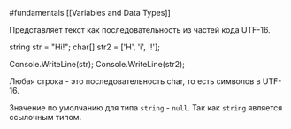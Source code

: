 #fundamentals 
[[Variables and Data Types]]

Представляет текст как последовательность из частей кода UTF-16.

string str = "Hi!";
char[] str2 = ['H', 'i', '!'];

Console.WriteLine(str);
Console.WriteLine(str2);

Любая строка - это последовательность char, то есть символов в UTF-16.

Значение по умолчанию для типа `string` - `null`. Так как `string` является ссылочным типом.